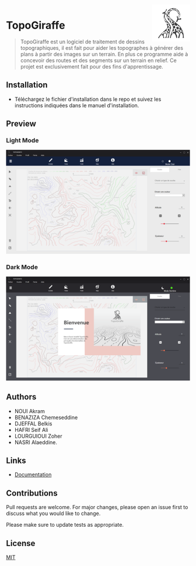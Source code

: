 <img src="Screenshots/logogris.png"  align="right" height="100" />

# TopoGiraffe

>TopoGiraffe est un logiciel de traitement de dessins topographiques, il est fait pour aider les topographes à générer des plans à partir des images sur un terrain. En plus ce programme aide à concevoir des routes et des segments sur un terrain en relief. Ce projet est exclusivement fait pour des fins d'apprentissage.

## Installation

- Téléchargez le fichier d'installation dans le repo et suivez les instructions indiquées dans le manuel d'installation.

## Preview
### Light Mode 
![](Screenshots/TopoLight.png)
### Dark Mode
![](Screenshots/TopoDark.Png)


## Authors
- NOUI Akram
- BENAZIZA Chemeseddine 
- DJEFFAL Belkis
- HAFRI Seif Ali 
- LOURGUIOUI Zoher 
- NASRI Alaeddine.

## Links
* [Documentation](https://aimeos.org/docs/TYPO3)

## Contributions

Pull requests are welcome. For major changes, please open an issue first to discuss what you would like to change.

Please make sure to update tests as appropriate.

## License
[MIT](https://choosealicense.com/licenses/mit/)
